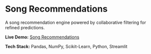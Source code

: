 # Song Recommendations
A song recommendation engine powered by collaborative filtering for refined predictions. 

**Live Demo:** [Song Recommendations](https://ezsongrecs.streamlit.app/)  

**Tech Stack:** Pandas, NumPy, Scikit-Learn, Python, Streamlit
